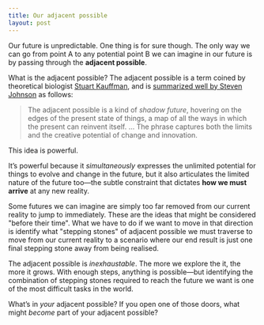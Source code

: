 ```yaml
---
title: Our adjacent possible
layout: post
---
```


Our future is unpredictable.
One thing is for sure though.
The only way we can go from point A to any potential point B we can imagine in our future is by passing through the **adjacent possible**.

What is the adjacent possible?
The adjacent possible is a term coined by theoretical biologist [Stuart Kauffman](https://edge.org/conversation/stuart_a_kauffman-the-adjacent-possible), and is [summarized well by Steven Johnson](http://www.wsj.com/articles/SB10001424052748703989304575503730101860838) as follows:

> The adjacent possible is a kind of *shadow future*, hovering on the edges of the present state of things, a map of all the ways in which the present can reinvent itself.
> …
> The phrase captures both the limits and the creative potential of change and innovation.

This idea is powerful.

It’s powerful because it *simultaneously* expresses the unlimited potential for things to evolve and change in the future, but it also articulates the limited nature of the future too—the subtle constraint that dictates **how we must arrive** at any new reality.

Some futures we can imagine are simply too far removed from our current reality to jump to immediately. These are the ideas that might be considered "before their time". What we have to do if we want to move in that direction is identify what "stepping stones" of adjacent possible we must traverse to move from our current reality to a scenario where our end result is just one final stepping stone away from being realised.

The adjacent possible is *inexhaustable*. The more we explore the it, the more it grows. With enough steps, anything is possible—but identifying the combination of stepping stones required to reach the future we want is one of the most difficult tasks in the world.

What’s in *your* adjacent possible? If you open one of those doors, what might *become* part of your adjacent possible?
